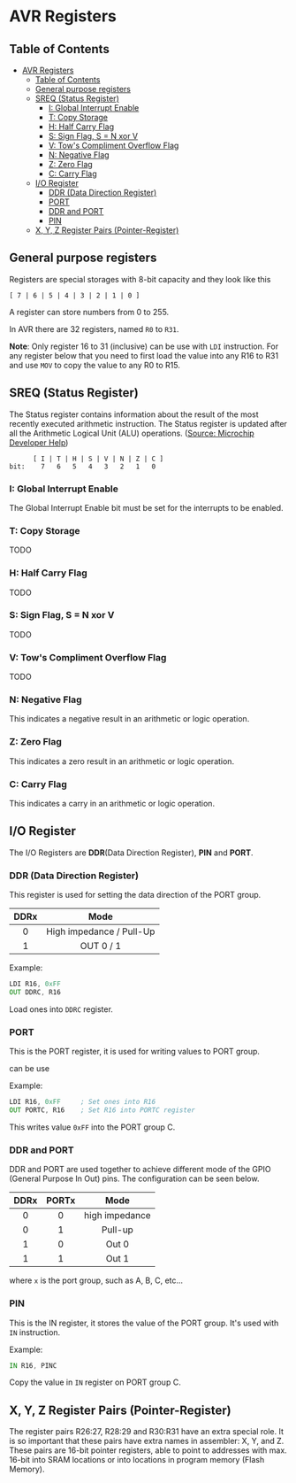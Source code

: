 # AVR Registers

## Table of Contents

- [AVR Registers](#avr-registers)
  - [Table of Contents](#table-of-contents)
  - [General purpose registers](#general-purpose-registers)
  - [SREQ (Status Register)](#sreq-status-register)
    - [I: Global Interrupt Enable](#i-global-interrupt-enable)
    - [T: Copy Storage](#t-copy-storage)
    - [H: Half Carry Flag](#h-half-carry-flag)
    - [S: Sign Flag, S = N xor V](#s-sign-flag-s--n-xor-v)
    - [V: Tow's Compliment Overflow Flag](#v-tows-compliment-overflow-flag)
    - [N: Negative Flag](#n-negative-flag)
    - [Z: Zero Flag](#z-zero-flag)
    - [C: Carry Flag](#c-carry-flag)
  - [I/O Register](#io-register)
    - [DDR (Data Direction Register)](#ddr-data-direction-register)
    - [PORT](#port)
    - [DDR and PORT](#ddr-and-port)
    - [PIN](#pin)
  - [X, Y, Z Register Pairs (Pointer-Register)](#x-y-z-register-pairs-pointer-register)

## General purpose registers 

Registers are special storages with 8-bit capacity and they look like this

```
[ 7 | 6 | 5 | 4 | 3 | 2 | 1 | 0 ]
```

A register can store numbers from 0 to 255.

In AVR there are 32 registers, named `R0` to `R31`.

**Note**: Only register 16 to 31 (inclusive) can be use with `LDI` instruction. For any register below that you need to first load the value into any R16 to R31 and use `MOV` to copy the value to any R0 to R15.

## SREQ (Status Register)

The Status register contains information about the result of the most recently executed arithmetic instruction. The Status register is updated after all the Arithmetic Logical Unit (ALU) operations. ([Source: Microchip Developer Help](https://microchipdeveloper.com/8avr:status))

```
      [ I | T | H | S | V | N | Z | C ]
bit:    7   6   5   4   3   2   1   0
```

### I: Global Interrupt Enable

The Global Interrupt Enable bit must be set for the interrupts to be enabled.

### T: Copy Storage

TODO

### H: Half Carry Flag

TODO

### S: Sign Flag, S = N xor V

TODO

### V: Tow's Compliment Overflow Flag

TODO

### N: Negative Flag

This indicates a negative result in an arithmetic or logic operation.

### Z: Zero Flag

This indicates a zero result in an arithmetic or logic operation.

### C: Carry Flag

This indicates a carry in an arithmetic or logic operation.

## I/O Register

The I/O Registers are **DDR**(Data Direction Register), **PIN** and **PORT**.

### DDR (Data Direction Register)

This register is used for setting the data direction of the PORT group.

| DDRx  |           Mode           |
| :---: | :----------------------: |
|   0   | High impedance / Pull-Up |
|   1   |        OUT 0 / 1         |

Example:

```asm
LDI R16, 0xFF
OUT DDRC, R16
```

Load ones into `DDRC` register.

### PORT

This is the PORT register, it is used for writing values to PORT group.

can be use

Example:

```asm
LDI R16, 0xFF     ; Set ones into R16
OUT PORTC, R16    ; Set R16 into PORTC register
```

This writes value `0xFF` into the PORT group C.

### DDR and PORT

DDR and PORT are used together to achieve different mode of the GPIO (General Purpose In Out) pins. The configuration can be seen below.

| DDRx  | PORTx |      Mode      |
| :---: | :---: | :------------: |
|   0   |   0   | high impedance |
|   0   |   1   |    Pull-up     |
|   1   |   0   |     Out 0      |
|   1   |   1   |     Out 1      |

where `x` is the port group, such as A, B, C, etc...

### PIN

This is the IN register, it stores the value of the PORT group. It's used with `IN` instruction.

Example:

```asm
IN R16, PINC
```

Copy the value in `IN` register on PORT group C.

## X, Y, Z Register Pairs (Pointer-Register)

The register pairs R26:27, R28:29 and R30:R31 have an extra special role. It is so important that these pairs have extra names in assembler: X, Y, and Z. These pairs are 16-bit pointer registers, able to point to addresses with max. 16-bit into SRAM locations or into locations in program memory (Flash Memory).